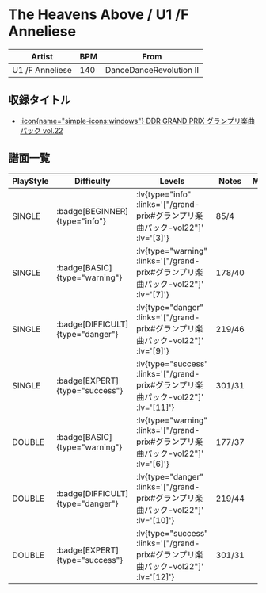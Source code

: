 # The Heavens Above / U1 /F Anneliese

|Artist|BPM|From|
|------|---|----|
|U1 /F Anneliese|140|DanceDanceRevolution II|

## 収録タイトル

- [ :icon{name="simple-icons:windows"} DDR GRAND PRIX グランプリ楽曲パック vol.22](/grand-prix#グランプリ楽曲パック-vol22)

## 譜面一覧

|PlayStyle|Difficulty|Levels|Notes|Movie|
|---------|----------|------|-----|-----|
|SINGLE| :badge[BEGINNER]{type="info"} | :lv{type="info" :links='["/grand-prix#グランプリ楽曲パック-vol22"]' :lv='[3]'} |85/4||
|SINGLE| :badge[BASIC]{type="warning"} | :lv{type="warning" :links='["/grand-prix#グランプリ楽曲パック-vol22"]' :lv='[7]'} |178/40||
|SINGLE| :badge[DIFFICULT]{type="danger"} | :lv{type="danger" :links='["/grand-prix#グランプリ楽曲パック-vol22"]' :lv='[9]'} |219/46||
|SINGLE| :badge[EXPERT]{type="success"} | :lv{type="success" :links='["/grand-prix#グランプリ楽曲パック-vol22"]' :lv='[11]'} |301/31||
|DOUBLE| :badge[BASIC]{type="warning"} | :lv{type="warning" :links='["/grand-prix#グランプリ楽曲パック-vol22"]' :lv='[6]'} |177/37||
|DOUBLE| :badge[DIFFICULT]{type="danger"} | :lv{type="danger" :links='["/grand-prix#グランプリ楽曲パック-vol22"]' :lv='[10]'} |219/44||
|DOUBLE| :badge[EXPERT]{type="success"} | :lv{type="success" :links='["/grand-prix#グランプリ楽曲パック-vol22"]' :lv='[12]'} |301/31||
